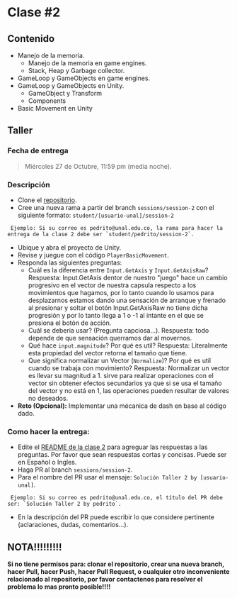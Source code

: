 # Clase #2

## Contenido

- Manejo de la memoria.
  - Manejo de la memoria en game engines.
  - Stack, Heap y Garbage collector.
- GameLoop y GameObjects en game engines.
- GameLoop y GameObjects en Unity.
  - GameObject y Transform
  - Components
- Basic Movement en Unity

## Taller

### Fecha de entrega
> Miércoles 27 de Octubre, 11:59 pm (media noche).

### Descripción
- Clone el [repositorio](https://github.com/UNAL-IntroVideojuegos-2021-2/intro-videogames-2021-2).
- Cree una nueva rama a partir del branch `sessions/session-2` con el siguiente formato: `student/[usuario-unal]/session-2`
```
 Ejemplo: Si su correo es pedrito@unal.edu.co, la rama para hacer la entrega de la clase 2 debe ser `student/pedrito/session-2`.
```
- Ubique y abra el proyecto de Unity.
- Revise y juegue con el código `PlayerBasicMovement`.
- Responda las siguientes preguntas:
  - Cuál es la diferencia entre `Input.GetAxis` y `Input.GetAxisRaw`?
  Respuesta: Input.GetAxis dentor de nuestro "juego" hace un cambio progresivo en el vector de nuestra capsula respecto a los movimientos que hagamos, por lo tanto cuando lo usamos para desplazarnos estamos dando una sensación de arranque y frenado al presionar y soltar el botón
  Input.GetAxisRaw no tiene dicha progresión y por lo tanto llega a 1 o -1 al intante en el que se presiona el botón de acción.
  - Cuál se deberia usar? (Pregunta capciosa...).
  Respuesta: todo depende de que sensación querramos dar al movernos.
  - Qué hace `input.magnitude`? Por qué es util?
  Respuesta: Literalmente esta propiedad del vector retorna el tamaño que tiene.
  - Que significa normalizar un Vector (`Normalize`)? Por qué es util cuando se trabaja con movimiento?
  Respuesta: Normalizar un vector es llevar su magnitud a 1. sirve para realizar operaciones con el vector sin obtener efectos secundarios ya que si se usa el tamaño del vector y no está en 1, las operaciones pueden resultar de valores no deseados.
- **Reto (Opcional):** Implementar una mécanica de dash en base al código dado.

### Como hacer la entrega:
- Edite el [README de la clase 2](https://github.com/UNAL-IntroVideojuegos-2021-2/intro-videogames-2021-2/blob/main/Clase2/README.md) para agreguar las respuestas a las preguntas. Por favor que sean respuestas cortas y concisas. Puede ser en Español o Ingles.
- Haga PR al branch `sessions/session-2`. 
- Para el nombre del PR usar el mensaje: `Solución Taller 2 by [usuario-unal]`. 
```
 Ejemplo: Si su correo es pedrito@unal.edu.co, el título del PR debe ser: `Solución Taller 2 by pedrito`.
```
- En la descripción del PR puede escribir lo que considere pertinente (aclaraciones, dudas, comentarios...).

## NOTA!!!!!!!!!
**Si no tiene permisos para: clonar el repositorio, crear una nueva branch, hacer Pull, hacer Push, hacer Pull Request, o cualquier otro inconveniente relacionado al repositorio, por favor contactenos para resolver el problema lo mas pronto posible!!!!**